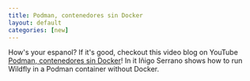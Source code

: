 ```yaml
---
title: Podman, contenedores sin Docker
layout: default
categories: [new]
---
```


How's your espanol? If it's good, checkout this video blog on YouTube [Podman, contenedores sin Docker](https://www.youtube.com/watch?v=pzRf0G43DYw&feature=youtu.be)! In it Iñigo Serrano shows how to run Wildfly in a Podman container without Docker.
